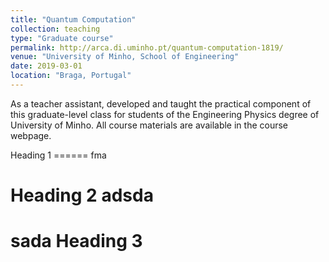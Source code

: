 ```yaml
---
title: "Quantum Computation"
collection: teaching
type: "Graduate course"
permalink: http://arca.di.uminho.pt/quantum-computation-1819/
venue: "University of Minho, School of Engineering"
date: 2019-03-01
location: "Braga, Portugal"
---
```


As a teacher assistant, developed and taught the practical component of this graduate-level class for students of the Engineering Physics degree of University of Minho. All course materials are available in the course webpage.

Heading 1
====== fma

Heading 2 adsda
======
sada
Heading 3
======
